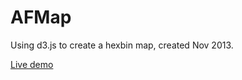 # AFMap

Using d3.js to create a hexbin map, created Nov 2013.

[Live demo](http://wouterbulten.github.io/AFMap/)
